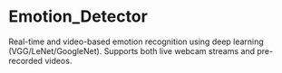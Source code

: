 # Emotion_Detector
Real-time and video-based emotion recognition using deep learning (VGG/LeNet/GoogleNet). Supports both live webcam streams and pre-recorded videos.
